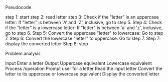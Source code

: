Pseudocode

step 1: start
step 2: read letter
step 3: Check if the "letter" is an uppercase letter:
If "letter" is between 'A' and 'Z', inclusive, go to step 5.
Step 4: Check if the "letter" is a lowercase letter:
If "letter" is between 'a' and 'z', inclusive, go to step 6.
Step 5: Convert the uppercase "letter" to lowercase:  Go to step 7.
Step 6: Convert the lowercase "letter" to uppercase:  Go to step 7.
Step 7: display the converted letter
Step 8: stop

Problem analysis

Input
Enter a letter
Output
Uppercase equivalent
Lowercase equivalent
Process /operation
Prompt user for a letter
Read the input letter
Convert the letter to its uppercase or lowercase equivalent 
Display the converted letter

